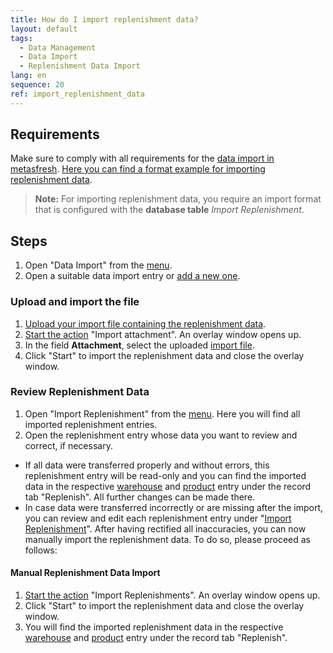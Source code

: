 ```yaml
---
title: How do I import replenishment data?
layout: default
tags:
  - Data Management
  - Data Import
  - Replenishment Data Import
lang: en
sequence: 20
ref: import_replenishment_data
---
```


## Requirements
Make sure to comply with all requirements for the [data import in metasfresh](Data_import_metasfresh). [Here you can find a format example for importing replenishment data](Import_format_example_replenishments).
 >**Note:** For importing replenishment data, you require an import format that is configured with the **database table** *Import Replenishment*.

## Steps
1. Open "Data Import" from the [menu](Menu).
1. Open a suitable data import entry or [add a new one](add_new_data_import_entry).

### Upload and import the file
1. [Upload your import file containing the replenishment data](File_handling).
1. [Start the action](StartAction) "Import attachment". An overlay window opens up.
1. In the field **Attachment**, select the uploaded [import file](Import_file_useful_tips).
1. Click "Start" to import the replenishment data and close the overlay window.

### Review Replenishment Data
1. Open "Import Replenishment" from the [menu](Menu). Here you will find all imported replenishment entries.
1. Open the replenishment entry whose data you want to review and correct, if necessary.
 - If all data were transferred properly and without errors, this replenishment entry will be read-only and you can find the imported data in the respective [warehouse](Menu) and [product](Menu) entry under the record tab "Replenish". All further changes can be made there.
 - In case data were transferred incorrectly or are missing after the import, you can review and edit each replenishment entry under "[Import Replenishment](Menu)". After having rectified all inaccuracies, you can now manually import the replenishment data. To do so, please proceed as follows:

#### Manual Replenishment Data Import
1. [Start the action](StartAction) "Import Replenishments". An overlay window opens up.
1. Click "Start" to import the replenishment data and close the overlay window.
1. You will find the imported replenishment data in the respective [warehouse](Menu) and [product](Menu) entry under the record tab "Replenish".
